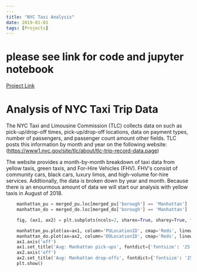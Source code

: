 ```yaml
---
---
title: "NYC Taxi Analysis"
date: 2019-01-01
tags: [Projects]
---
```


# please see link for code and jupyter notebook
[Project Link](https://github.com/cullinap/NYC-taxi-analysis)

# Analysis of NYC Taxi Trip Data

The NYC Taxi and Limousine Commission (TLC) collects data on such as pick-up/drop-off times, pick-up/drop-off locations, data on payment types, number of passengers, and passenger count amount other fields. TLC posts this information by month and year on the following website: (https://www1.nyc.gov/site/tlc/about/tlc-trip-record-data.page)

The website provides a month-by-month breakdown of taxi data from yellow taxis, green taxis, and For-Hire Vehicles (FHV). FHV's consist of community cars, black cars, luxury limos, and high-volume for-hire services. Addtionally, the data is broken down by year and month. Because there is an enourmous amount of data we will start our analysis with yellow taxis in August of 2018.


```python
	manhattan_pu = merged_pu.loc[merged_pu['borough'] == 'Manhattan']
	manhattan_do = merged_do.loc[merged_do['borough'] == 'Manhattan']

	fig, (ax1, ax2) = plt.subplots(ncols=2, sharex=True, sharey=True, figsize=(15,10))

	manhattan_pu.plot(ax=ax1, column='PULocationID', cmap='Reds', linewidth=0.8, edgecolor='0.8')
	manhattan_do.plot(ax=ax2, column='DOLocationID', cmap='Reds', linewidth=0.8, edgecolor='0.8', legend=True)
	ax1.axis('off')
	ax1.set_title('Aug: Manhattan pick-ups', fontdict={'fontsize': '25', 'fontweight' : '3'})
	ax2.axis('off')
	ax2.set_title('Aug: Manhattan drop-offs', fontdict={'fontsize': '25', 'fontweight' : '3'})
	plt.show()
```

<img src="{{ site.url }}{{ site.baseurl }}/images/nyc-dropoffs-pickups.png" alt="">